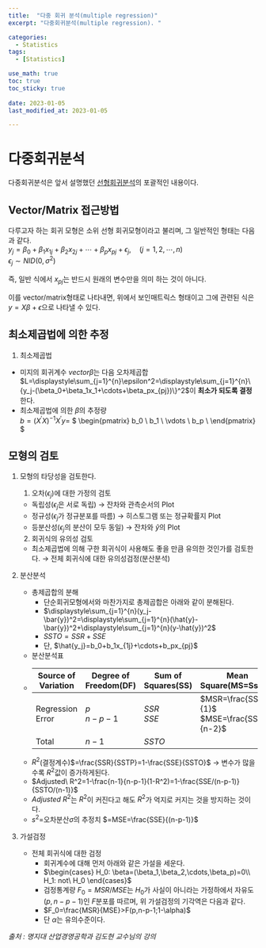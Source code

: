 ```yaml
---
title:  "다중 회귀 분석(multiple regression)"
excerpt: "다중회귀분석(multiple regression). "

categories:
  - Statistics
tags:
  - [Statistics]

use_math: true
toc: true
toc_sticky: true
 
date: 2023-01-05
last_modified_at: 2023-01-05

--- 
```


# 다중회귀분석
다중회귀분석은 앞서 설명했던 [선형회귀분석](https://sparkerhoney.github.io/dm/Linear-regression/)의 포괄적인 내용이다.<br>

## Vector/Matrix 접근방법

다루고자 하는 회귀 모형은 소위 선형 회귀모형이라고 불리며, 그 일반적인 형태는 다음과 같다.<br>
$y_j=\beta_0+\beta_1x_{1j}+\beta_2x_{2j}+\cdots+\beta_px_{pj}+\epsilon_j,\quad (j=1,2,\cdots,n)$<br>
$\epsilon_j \sim NID(0,\sigma^2)$<br>

즉, 일반 식에서 $x_{pj}$는 반드시 원래의 변수만을 의미 하는 것이 아니다.<br>

이를 vector/matrix형태로 나타내면, 위에서 보인매트릭스 형태이고 그에 관련된 식은 <br>
$y=X\beta+\epsilon$으로 나타낼 수 있다.

## 최소제곱법에 의한 추정

1. 최소제곱법
  - 미지의 회귀계수 $vector\beta$는 다음 오차제곱합<br>
  $L=\displaystyle\sum_{j=1}^{n}\epsilon^2=\displaystyle\sum_{j=1}^{n}\{y_j-(\beta_0+\beta_1x_1+\cdots+\beta_px_{pj})\}^2$이 **최소가 되도록 결정**한다.
  - 최소제곱법에 의한 $\beta$의 추정량<br>
  $b=(X^\prime X)^{-1}X^\prime y=$
  $
  \begin{pmatrix}
   b_0 \\
   b_1 \\
   \vdots \\
   b_p \\
  \end{pmatrix}
  $

## 모형의 검토

1. 모형의 타당성을 검토한다.
   1. 오차($\epsilon_j$)에 대한 가정의 검토
     - 독립성($\epsilon_j$은 서로 독립) $\rightarrow$ 잔차와 관측순서의 Plot
     - 정규성($\epsilon_j$가 정규분포를 따름) $\rightarrow$ 히스토그램 또는 정규확률지 Plot
     - 등분산성($\epsilon_j$의 분산이 모두 동일) $\rightarrow$ 잔차와 $\hat{y}$의 Plot
    2. 회귀식의 유의성 검토
     - 최소제곱법에 의해 구한 회귀식이 사용해도 좋을 만큼 유의한 것인가를 검토한다. $\rightarrow$ 전체 회귀식에 대한 유의성검정(분산분석)
  
2. 분산분석
   - 총제곱합의 분해
     - 단순회귀모형에서와 마찬가지로 총제곱합은 아래와 같이 분해된다.
     - $\displaystyle\sum_{j=1}^{n}(y_j-\bar{y})^2=\displaystyle\sum_{j=1}^{n}(\hat{y}-\bar{y})^2+\displaystyle\sum_{j=1}^{n}(y-\hat{y})^2$<br>
     - $SSTO=SSR+SSE$
     - 단, $\hat{y_j}=b_0+b_1x_{1j}+\cdots+b_px_{pj}$
   - 분산분석표
   - |Source of Variation|Degree of Freedom(DF)|Sum of Squares(SS)|Mean Square(MS=Ss/DF)|$F_0$|
      |------|---|---|---|---|
      |Regression Error|$p$<br>$n-p-1$|$SSR$<br>$SSE$|$MSR=\frac{SSR}{1}$<br>$MSE=\frac{SSE}{n-2}$|$\frac{MSR}{MSE}$|
      |Total|$n-1$|$SSTO$|||
    - $R^2$(결정계수)$=\frac{SSR}{SSTP}=1-\frac{SSE}{SSTO}$ $\rightarrow$ 변수가 많을수록 $R^2$값이 증가하게된다.
    - $Adjusted\ R^2=1-\frac{n-1}{n-p-1}(1-R^2)=1-\frac{SSE/(n-p-1)}{SSTO/(n-1)}$ 
    - $Adjusted\ R^2$는 $R^2$이 커진다고 해도 $R^2$가 억지로 커지는 것을 방지하는 것이다.  
    - $s^2=$오차분산$\sigma$의 추정치 $=MSE=\frac{SSE}{(n-p-1)}$

3. 가설검정
   - 전체 회귀식에 대한 검정
     - 회귀계수에 대해 먼저 아래와 같은 가설을 세운다.
     - $\begin{cases}
        H_0: \beta=(\beta_1,\beta_2,\cdots,\beta_p)=0\\
        H_1: not\ H_0
        \end{cases}$
     - 검정통계량 $F_0=MSR/MSE$는 $H_0$가 사실이 아니라는 가정하에서 자유도 $(p, n-p-1)$인 $F$분포를 따르며, 위 가설검정의 기각역은 다음과 같다.
     - $F_0=\frac{MSR}{MSE}>F(p,n-p-1;1-\alpha)$
     - 단 $\alpha$는 유의수준이다.
   















 *출처 : 명지대 산업경영공학과 김도현 교수님의 강의*


